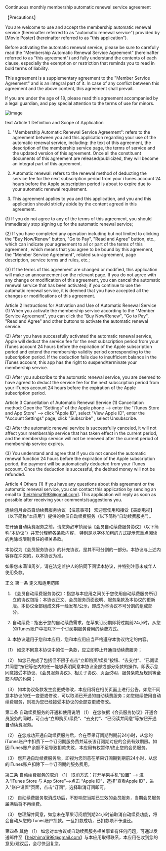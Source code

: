 Continuous monthly membership automatic renewal service agreement

【Precautions】

You are welcome to use and accept the membership automatic renewal service (hereinafter referred to as "automatic renewal service") provided by [Movie Poster] (hereinafter referred to as "this application").

Before activating the automatic renewal service, please be sure to carefully read the "Membership Automatic Renewal Service Agreement" (hereinafter referred to as "this agreement") and fully understand the contents of each clause, especially the exemption or restriction that reminds you to read in bold terms of liability.

This agreement is a supplementary agreement to the "Member Service Agreement" and is an integral part of it. In case of any conflict between this agreement and the above content, this agreement shall prevail.

If you are under the age of 18, please read this agreement accompanied by a legal guardian, and pay special attention to the terms of use for minors.

![image](https://img-blog.csdnimg.cn/832b4c09ae4846d3a3eaf9b369703d50.png)

text
Article 1 Definition and Scope of Application

1. "Membership Automatic Renewal Service Agreement": refers to the agreement between you and this application regarding your use of the automatic renewal service, including: the text of this agreement, the description of the membership service page, the terms of service and the updated version of this agreement. Once all the constituent documents of this agreement are released/publicized, they will become an integral part of this agreement.

2. Automatic renewal: refers to the renewal method of deducting the service fee for the next subscription period from your iTunes account 24 hours before the Apple subscription period is about to expire due to your automatic renewal requirement.

3. This agreement applies to you and this application, and you and this application should strictly abide by the content agreed in this agreement.

(1) If you do not agree to any of the terms of this agreement, you should immediately stop signing up for the automatic renewal service;

(2) If you have completed any operation including but not limited to clicking the "Buy Now/Renew" button, "Go to Pay", "Read and Agree" button, etc., which can indicate your agreement to all or part of the terms of this agreement , which means that you agree to be bound by this agreement, the "Member Service Agreement", related sub-agreement, page description, service terms and rules, etc.;

(3) If the terms of this agreement are changed or modified, this application will make an announcement on the relevant page. If you do not agree with any change or modification of this agreement, you can cancel the automatic renewal service that has been activated; if you continue to use the automatic renewal service, it is deemed that you have accepted all the changes or modifications of this agreement.

Article 2 Instructions for Activation and Use of Automatic Renewal Service
(1) When you activate the membership service according to the "Member Service Agreement", you can click the "Buy Now/Renew", "Go to Pay", "Read and Agree" and other buttons to activate the automatic renewal service.

(2) After you have successfully activated the automatic renewal service, Apple will deduct the service fee for the next subscription period from your iTunes account 24 hours before the expiration of the Apple subscription period and extend the membership validity period corresponding to the subscription period. If the deduction fails due to insufficient balance in the iTunes account, this app has the right to suspend/terminate your membership service.

(3) After you subscribe to the automatic renewal service, you are deemed to have agreed to deduct the service fee for the next subscription period from your iTunes account 24 hours before the expiration of the Apple subscription period.

Article 3 Cancellation of Automatic Renewal Service
(1) Cancellation method: Open the "Settings" of the Apple phone --> enter the "iTunes Store and App Store" --> click "Apple ID", select "View Apple ID", enter the "Account Settings" page, click "Subscribe" , select Unsubscribe.

(2) After the automatic renewal service is successfully canceled, it will not affect your membership service that has taken effect in the current period, and the membership service will not be renewed after the current period of membership service expires.

(3) You understand and agree that if you do not cancel the automatic renewal function 24 hours before the expiration of the Apple subscription period, the payment will be automatically deducted from your iTunes account. Once the deduction is successful, the debited money will not be refunded.

Article 4 Others
(1) If you have any questions about this agreement or the automatic renewal service, you can contact this application by sending an email to [heizhima1998@gmail.com]. This application will reply as soon as possible after receiving your comments/suggestions you.

连续包月会员自动续费服务协议
【注意事项】
欢迎您使用和接受【美剧电视】（以下简称“本应用”）提供的会员自动续费服务（以下简称“自动续费服务”）。

在开通自动续费服务之前，请您务必审慎阅读《会员自动续费服务协议》（以下简称“本协议”）并充分理解各条款内容， 特别是以字体加粗的方式提示您重点阅读的免除或限制责任的相关条款。

本协议为《会员服务协议》的补充协议，是其不可分割的一部分。本协议与上述内容存在冲突的，以本协议为准。

如果您未满18周岁，请在法定监护人的陪同下阅读本协议，并特别注意未成年人使用条款。

正文
第一条 定义和适用范围

1. 《会员自动续费服务协议》：指您与本应用之间关于您使用自动续费服务所订立的协议包括：本协议正文、会员服务页面说明、服务条款及本协议的更新版。本协议全部组成文件一经发布/公示，即成为本协议不可分割的组成部分。

2. 自动续费：指出于您的自动续费需求，在苹果订阅期即将过期前24小时，从您的iTunes账户中扣除下一个订阅期服务费用的续费方式。

3. 本协议适用于您和本应用，您和本应用应当严格遵守本协议约定的内容。

（1） 如您不同意本协议中的任一条款，应立即停止开通自动续费服务；

（2） 如您已完成了包括但不限于点击“立即购买/续费”按钮、“去支付”、“已阅读并同意”按钮等在内的任一能够表明同意本协议全部或部分条款的操作，即表示您同意接受本协议、《会员服务协议》、相关子协议、页面说明、服务条款及规则等全部内容的约束；

（3） 如本协议条款发生变更或修改，本应用将在相关页面上进行公告。如您不同意本协议的任一变更或修改，可以取消已开通的自动续费服务；如您继续使用自动续费服务，则视为您已经接受本协议的全部变更或修改。

第二条 自动续费服务的开通和使用说明
（1） 在您依据《会员服务协议》开通会员服务的同时，可点击“立即购买/续费”、“去支付”、“已阅读并同意”等按钮开通自动续费服务。

（2） 在您成功开通自动续费服务后，会在苹果订阅期到期前24小时，从您的iTunes账户中扣费下一个订阅期服务费并延长该订阅期对应的会员有效期限。如因iTunes账户余额不足导致扣款失败，本应用有权暂停/终止您的会员服务。

（3） 您开通自动续费服务后，即视为您同意在苹果订阅期到期前24小时，从您的iTunes账户扣除下一个订阅期的服务费用。

第三条 自动续费服务的取消
（1） 取消方式：打开苹果手机“设置” --> 进入“iTunes Store 与 App Store”-->点击 “Apple ID”，选择"查看Apple ID"，进入"账户设置"页面，点击“订阅”，选择取消订阅即可。

（2） 自动续费服务取消成功后，不影响您当期已生效的会员服务，当期会员服务届满后将不再续费。

（3） 您理解并同意，如您未在苹果订阅期到期24小时前取消自动续费功能，将会自动从您的iTunes账户扣款。一旦扣款成功，已扣款项不予退还。

第四条 其他
（1） 如您对本协议或自动续费服务相关事宜有任何问题，可通过发送邮件至【heizhima1998@gmail.com】与本应用取得联系，本应用在收到您的意见/建议后，会尽快回复您。
